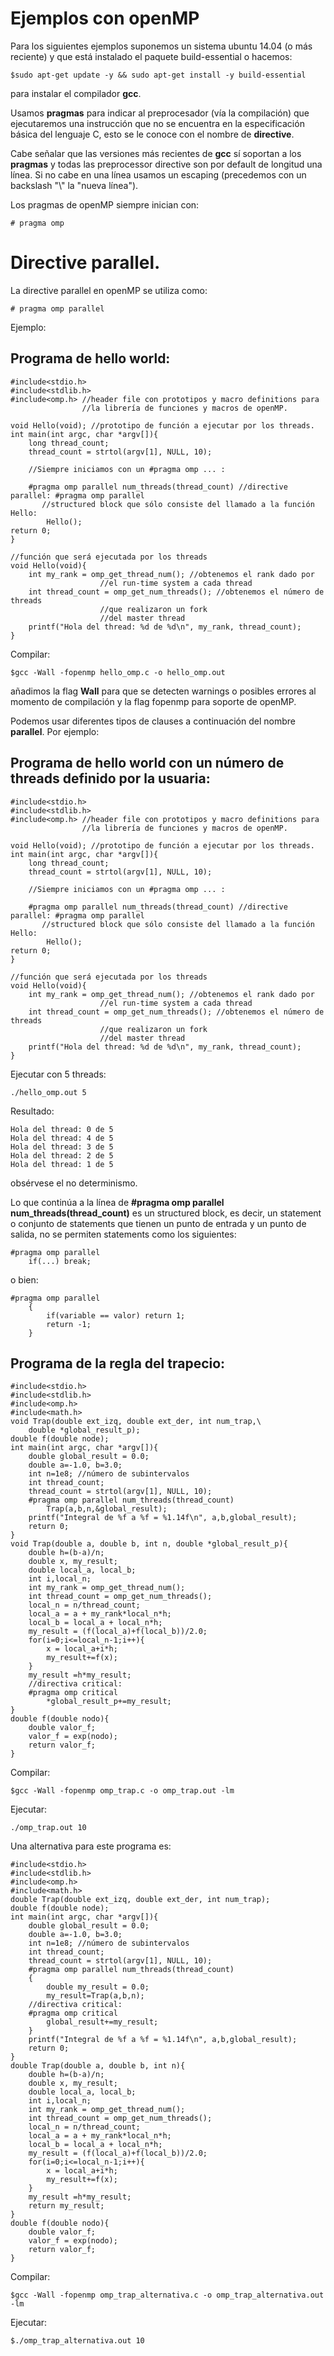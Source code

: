 # Ejemplos con openMP

Para los siguientes ejemplos suponemos un sistema ubuntu 14.04 (o más reciente) y que está instalado el paquete build-essential o hacemos:

```
$sudo apt-get update -y && sudo apt-get install -y build-essential
```

para instalar el compilador **gcc**.

Usamos **pragmas** para indicar al preprocesador (vía la compilación) que ejecutaremos una instrucción que no se encuentra en la especificación básica del lenguaje C, esto se le conoce con el nombre de **directive**.

Cabe señalar que las versiones más recientes de **gcc** sí soportan a los **pragmas** y todas las preprocessor directive son por default de longitud una línea. Si no cabe en una línea usamos un escaping (precedemos con un backslash "\\" la "nueva línea").

Los pragmas de openMP siempre inician con:

```
# pragma omp
```

# Directive parallel.

La directive parallel en openMP se utiliza como:

```
# pragma omp parallel 
```

Ejemplo:

## Programa de hello world:

```
#include<stdio.h>
#include<stdlib.h>
#include<omp.h> //header file con prototipos y macro definitions para 
                //la librería de funciones y macros de openMP.

void Hello(void); //prototipo de función a ejecutar por los threads.
int main(int argc, char *argv[]){
    long thread_count;
    thread_count = strtol(argv[1], NULL, 10);

    //Siempre iniciamos con un #pragma omp ... :

    #pragma omp parallel num_threads(thread_count) //directive parallel: #pragma omp parallel
       //structured block que sólo consiste del llamado a la función Hello: 
        Hello();
return 0;
}

//función que será ejecutada por los threads
void Hello(void){
    int my_rank = omp_get_thread_num(); //obtenemos el rank dado por
                    //el run-time system a cada thread
    int thread_count = omp_get_num_threads(); //obtenemos el número de threads 
                    //que realizaron un fork
                    //del master thread
    printf("Hola del thread: %d de %d\n", my_rank, thread_count);
}

```

Compilar:

```
$gcc -Wall -fopenmp hello_omp.c -o hello_omp.out
```

añadimos la flag **Wall** para que se detecten warnings o posibles errores al momento de compilación y la flag fopenmp para soporte de openMP.

Podemos usar diferentes tipos de clauses a continuación del nombre **parallel**. Por ejemplo:

## Programa de hello world con un número de threads definido por la usuaria:

```
#include<stdio.h>
#include<stdlib.h>
#include<omp.h> //header file con prototipos y macro definitions para 
                //la librería de funciones y macros de openMP.

void Hello(void); //prototipo de función a ejecutar por los threads.
int main(int argc, char *argv[]){
    long thread_count;
    thread_count = strtol(argv[1], NULL, 10);

    //Siempre iniciamos con un #pragma omp ... :

    #pragma omp parallel num_threads(thread_count) //directive parallel: #pragma omp parallel
       //structured block que sólo consiste del llamado a la función Hello: 
        Hello();
return 0;
}

//función que será ejecutada por los threads
void Hello(void){
    int my_rank = omp_get_thread_num(); //obtenemos el rank dado por
                    //el run-time system a cada thread
    int thread_count = omp_get_num_threads(); //obtenemos el número de threads 
                    //que realizaron un fork
                    //del master thread
    printf("Hola del thread: %d de %d\n", my_rank, thread_count);
}

```

Ejecutar con 5 threads:

```
./hello_omp.out 5
```

Resultado:

```
Hola del thread: 0 de 5
Hola del thread: 4 de 5
Hola del thread: 3 de 5
Hola del thread: 2 de 5
Hola del thread: 1 de 5
```

obsérvese el no determinismo.

Lo que continúa a la línea de **#pragma omp parallel num_threads(thread_count)** es un structured block, es decir, un statement o conjunto de statements que tienen un punto de entrada y un punto de salida, no se permiten statements como los siguientes:

```
#pragma omp parallel
    if(...) break;

```

o bien:

```
#pragma omp parallel
    {
        if(variable == valor) return 1;
        return -1;
    }

```



## Programa de la regla del trapecio:

```
#include<stdio.h>
#include<stdlib.h>
#include<omp.h>
#include<math.h>
void Trap(double ext_izq, double ext_der, int num_trap,\
    double *global_result_p);
double f(double node);
int main(int argc, char *argv[]){
    double global_result = 0.0;
    double a=-1.0, b=3.0;
    int n=1e8; //número de subintervalos
    int thread_count;
    thread_count = strtol(argv[1], NULL, 10);
    #pragma omp parallel num_threads(thread_count)
        Trap(a,b,n,&global_result);
    printf("Integral de %f a %f = %1.14f\n", a,b,global_result);
    return 0;
}
void Trap(double a, double b, int n, double *global_result_p){
    double h=(b-a)/n;
    double x, my_result;
    double local_a, local_b;
    int i,local_n;
    int my_rank = omp_get_thread_num();
    int thread_count = omp_get_num_threads();
    local_n = n/thread_count;
    local_a = a + my_rank*local_n*h;
    local_b = local_a + local_n*h;
    my_result = (f(local_a)+f(local_b))/2.0;
    for(i=0;i<=local_n-1;i++){
        x = local_a+i*h;
        my_result+=f(x);
    }
    my_result =h*my_result;
    //directiva critical:
    #pragma omp critical
        *global_result_p+=my_result;
}
double f(double nodo){
    double valor_f;
    valor_f = exp(nodo);
    return valor_f;
}
```

Compilar:

```
$gcc -Wall -fopenmp omp_trap.c -o omp_trap.out -lm
```

Ejecutar:

```
./omp_trap.out 10
```

Una alternativa para este programa es:

```
#include<stdio.h>
#include<stdlib.h>
#include<omp.h>
#include<math.h>
double Trap(double ext_izq, double ext_der, int num_trap);
double f(double node);
int main(int argc, char *argv[]){
    double global_result = 0.0;
    double a=-1.0, b=3.0;
    int n=1e8; //número de subintervalos
    int thread_count;
    thread_count = strtol(argv[1], NULL, 10);
    #pragma omp parallel num_threads(thread_count)
    {
        double my_result = 0.0;
        my_result=Trap(a,b,n);
    //directiva critical:
    #pragma omp critical
        global_result+=my_result;
    }
    printf("Integral de %f a %f = %1.14f\n", a,b,global_result);
    return 0;
}
double Trap(double a, double b, int n){
    double h=(b-a)/n;
    double x, my_result;
    double local_a, local_b;
    int i,local_n;
    int my_rank = omp_get_thread_num();
    int thread_count = omp_get_num_threads();
    local_n = n/thread_count;
    local_a = a + my_rank*local_n*h;
    local_b = local_a + local_n*h;
    my_result = (f(local_a)+f(local_b))/2.0;
    for(i=0;i<=local_n-1;i++){
        x = local_a+i*h;
        my_result+=f(x);
    }
    my_result =h*my_result;
    return my_result;
}
double f(double nodo){
    double valor_f;
    valor_f = exp(nodo);
    return valor_f;
}

```

Compilar: 

```
$gcc -Wall -fopenmp omp_trap_alternativa.c -o omp_trap_alternativa.out -lm
```

Ejecutar:

```
$./omp_trap_alternativa.out 10
```


